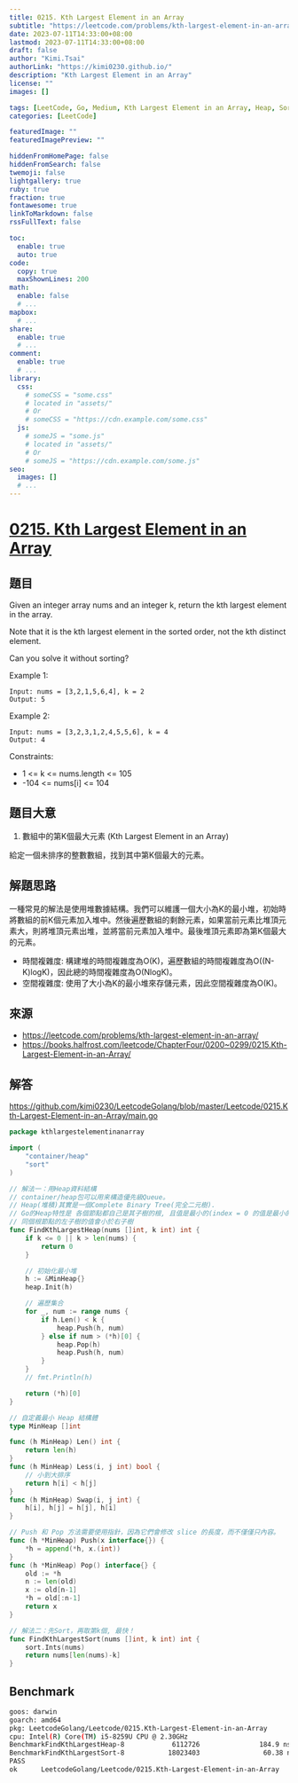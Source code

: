 ```yaml
---
title: 0215. Kth Largest Element in an Array
subtitle: "https://leetcode.com/problems/kth-largest-element-in-an-array/"
date: 2023-07-11T14:33:00+08:00
lastmod: 2023-07-11T14:33:00+08:00
draft: false
author: "Kimi.Tsai"
authorLink: "https://kimi0230.github.io/"
description: "Kth Largest Element in an Array"
license: ""
images: []

tags: [LeetCode, Go, Medium, Kth Largest Element in an Array, Heap, Sorting]
categories: [LeetCode]

featuredImage: ""
featuredImagePreview: ""

hiddenFromHomePage: false
hiddenFromSearch: false
twemoji: false
lightgallery: true
ruby: true
fraction: true
fontawesome: true
linkToMarkdown: false
rssFullText: false

toc:
  enable: true
  auto: true
code:
  copy: true
  maxShownLines: 200
math:
  enable: false
  # ...
mapbox:
  # ...
share:
  enable: true
  # ...
comment:
  enable: true
  # ...
library:
  css:
    # someCSS = "some.css"
    # located in "assets/"
    # Or
    # someCSS = "https://cdn.example.com/some.css"
  js:
    # someJS = "some.js"
    # located in "assets/"
    # Or
    # someJS = "https://cdn.example.com/some.js"
seo:
  images: []
  # ...
---
```

# [0215. Kth Largest Element in an Array](https://leetcode.com/problems/kth-largest-element-in-an-array/)

## 題目

Given an integer array nums and an integer k, return the kth largest element in the array.

Note that it is the kth largest element in the sorted order, not the kth distinct element.

Can you solve it without sorting?

 

Example 1:

```
Input: nums = [3,2,1,5,6,4], k = 2
Output: 5
```

Example 2:
```
Input: nums = [3,2,3,1,2,4,5,5,6], k = 4
Output: 4
```

Constraints:

* 1 <= k <= nums.length <= 105
* -104 <= nums[i] <= 104

## 題目大意
1.   數組中的第K個最大元素 (Kth Largest Element in an Array)

給定一個未排序的整數數組，找到其中第K個最大的元素。

## 解題思路
一種常見的解法是使用堆數據結構。我們可以維護一個大小為K的最小堆，初始時將數組的前K個元素加入堆中。然後遍歷數組的剩餘元素，如果當前元素比堆頂元素大，則將堆頂元素出堆，並將當前元素加入堆中。最後堆頂元素即為第K個最大的元素。
* 時間複雜度: 構建堆的時間複雜度為O(K)，遍歷數組的時間複雜度為O((N-K)logK)，因此總的時間複雜度為O(NlogK)。
* 空間複雜度: 使用了大小為K的最小堆來存儲元素，因此空間複雜度為O(K)。

## 來源
* https://leetcode.com/problems/kth-largest-element-in-an-array/
* https://books.halfrost.com/leetcode/ChapterFour/0200~0299/0215.Kth-Largest-Element-in-an-Array/

## 解答
https://github.com/kimi0230/LeetcodeGolang/blob/master/Leetcode/0215.Kth-Largest-Element-in-an-Array/main.go

```go
package kthlargestelementinanarray

import (
	"container/heap"
	"sort"
)

// 解法一：用Heap資料結構
// container/heap包可以用来構造優先級Queue。
// Heap(堆積)其實是一個Complete Binary Tree(完全二元樹).
// Go的Heap特性是 各個節點都自己是其子樹的根, 且值是最小的(index = 0 的值是最小的).
// 同個根節點的左子樹的值會小於右子樹
func FindKthLargestHeap(nums []int, k int) int {
	if k <= 0 || k > len(nums) {
		return 0
	}

	// 初始化最小堆
	h := &MinHeap{}
	heap.Init(h)

	// 遍歷集合
	for _, num := range nums {
		if h.Len() < k {
			heap.Push(h, num)
		} else if num > (*h)[0] {
			heap.Pop(h)
			heap.Push(h, num)
		}
	}
	// fmt.Println(h)

	return (*h)[0]
}

// 自定義最小 Heap 結構體
type MinHeap []int

func (h MinHeap) Len() int {
	return len(h)
}
func (h MinHeap) Less(i, j int) bool {
	// 小到大排序
	return h[i] < h[j]
}
func (h MinHeap) Swap(i, j int) {
	h[i], h[j] = h[j], h[i]
}

// Push 和 Pop 方法需要使用指針，因為它們會修改 slice 的長度，而不僅僅只內容。
func (h *MinHeap) Push(x interface{}) {
	*h = append(*h, x.(int))
}
func (h *MinHeap) Pop() interface{} {
	old := *h
	n := len(old)
	x := old[n-1]
	*h = old[:n-1]
	return x
}

// 解法二：先Sort，再取第k個, 最快！
func FindKthLargestSort(nums []int, k int) int {
	sort.Ints(nums)
	return nums[len(nums)-k]
}

```

##  Benchmark

```sh
goos: darwin
goarch: amd64
pkg: LeetcodeGolang/Leetcode/0215.Kth-Largest-Element-in-an-Array
cpu: Intel(R) Core(TM) i5-8259U CPU @ 2.30GHz
BenchmarkFindKthLargestHeap-8            6112726               184.9 ns/op            48 B/op          3 allocs/op
BenchmarkFindKthLargestSort-8           18023403                60.38 ns/op           24 B/op          1 allocs/op
PASS
ok      LeetcodeGolang/Leetcode/0215.Kth-Largest-Element-in-an-Array    3.383s
```
